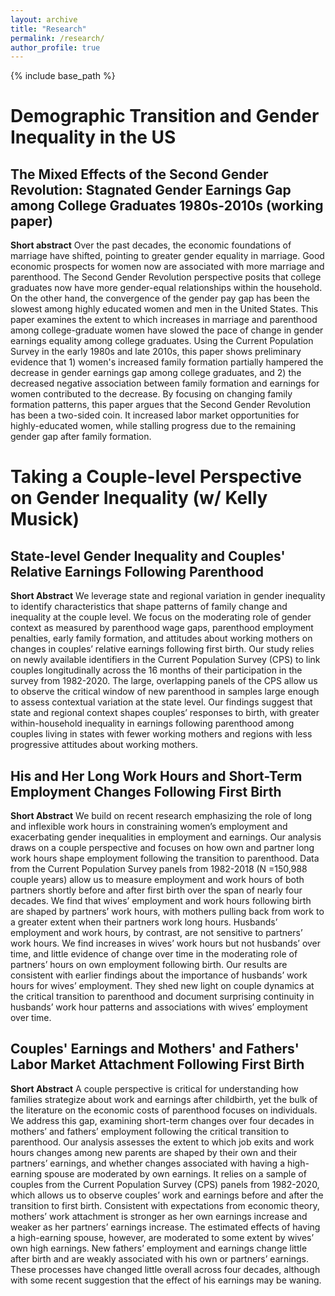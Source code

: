 ```yaml
---
layout: archive
title: "Research"
permalink: /research/
author_profile: true
---
```


{% include base_path %}


# Demographic Transition and Gender Inequality in the US

## The Mixed Effects of the Second Gender Revolution: Stagnated Gender Earnings Gap among College Graduates 1980s-2010s (working paper)

**Short abstract**
Over the past decades, the economic foundations of marriage have shifted, pointing to greater gender equality in marriage. Good economic prospects for women now are associated with more marriage and parenthood. The Second Gender Revolution perspective posits that college graduates now have more gender-equal relationships within the household. On the other hand, the convergence of the gender pay gap has been the slowest among highly educated women and men in the United States. This paper examines the extent to which increases in marriage and parenthood among college-graduate women have slowed the pace of change in gender earnings equality among college graduates. Using the Current Population Survey in the early 1980s and late 2010s, this paper shows preliminary evidence that 1) women's increased family formation partially hampered the decrease in gender earnings gap among college graduates, and 2) the decreased negative association between family formation and earnings for women contributed to the decrease. By focusing on changing family formation patterns, this paper argues that the Second Gender Revolution has been a two-sided coin. It increased labor market opportunities for highly-educated women, while stalling progress due to the remaining gender gap after family formation.


# Taking a Couple-level Perspective on Gender Inequality (w/ Kelly Musick)

## State-level Gender Inequality and Couples' Relative Earnings Following Parenthood 
**Short Abstract**
We leverage state and regional variation in gender inequality to identify characteristics that shape patterns of family change and inequality at the couple level. We focus on the moderating role of gender context as measured by parenthood wage gaps, parenthood employment penalties, early family formation, and attitudes about working mothers on changes in couples’ relative earnings following first birth. Our study relies on newly available identifiers in the Current Population Survey (CPS) to link couples longitudinally across the 16 months of their participation in the survey from 1982-2020. The large, overlapping panels of the CPS allow us to observe the critical window of new parenthood in samples large enough to assess contextual variation at the state level. Our findings suggest that state and regional context shapes couples’ responses to birth, with greater within-household inequality in earnings following parenthood among couples living in states with fewer working mothers and regions with less progressive attitudes about working mothers.

## His and Her Long Work Hours and Short-Term Employment Changes Following First Birth 
**Short Abstract**
We build on recent research emphasizing the role of long and inflexible work hours in constraining women’s employment and exacerbating gender inequalities in employment and earnings. Our analysis draws on a couple perspective and focuses on how own and partner long work hours shape employment following the transition to parenthood. Data from the Current Population Survey panels from 1982-2018 (N =150,988 couple years) allow us to measure employment and work hours of both partners shortly before and after first birth over the span of nearly four decades. We find that wives’ employment and work hours following birth are shaped by partners’ work hours, with mothers pulling back from work to a greater extent when their partners work long hours. Husbands’ employment and work hours, by contrast, are not sensitive to partners’ work hours. We find increases in wives’ work hours but not husbands’ over time, and little evidence of change over time in the moderating role of partners’ hours on own employment following birth. Our results are consistent with earlier findings about the importance of husbands’ work hours for wives’ employment. They shed new light on couple dynamics at the critical transition to parenthood and document surprising continuity in husbands’ work hour patterns and associations with wives’ employment over time.


## Couples' Earnings and Mothers' and Fathers' Labor Market Attachment Following First Birth
**Short Abstract**
A couple perspective is critical for understanding how families strategize about work and earnings after childbirth, yet the bulk of the literature on the economic costs of parenthood focuses on individuals. We address this gap, examining short-term changes over four decades in mothers’ and fathers’ employment following the critical transition to parenthood. Our analysis assesses the extent to which job exits and work hours changes among new parents are shaped by their own and their partners’ earnings, and whether changes associated with having a high-earning spouse are moderated by own earnings. It relies on a sample of couples from the Current Population Survey (CPS) panels from 1982-2020, which allows us to observe couples’ work and earnings before and after the transition to first birth. Consistent with expectations from economic theory, mothers’ work attachment is stronger as her own earnings increase and weaker as her partners’ earnings increase. The estimated effects of having a high-earning spouse, however, are moderated to some extent by wives’ own high earnings. New fathers’ employment and earnings change little after birth and are weakly associated with his own or partners’ earnings. These processes have changed little overall across four decades, although with some recent suggestion that the effect of his earnings may be waning.

